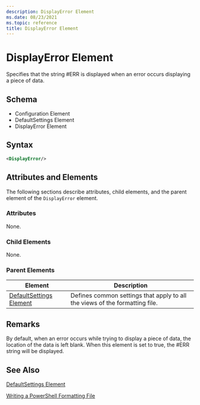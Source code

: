 ```yaml
---
description: DisplayError Element
ms.date: 08/23/2021
ms.topic: reference
title: DisplayError Element
---
```

# DisplayError Element

Specifies that the string #ERR is displayed when an error occurs displaying a piece of data.

## Schema

- Configuration Element
- DefaultSettings Element
- DisplayError Element

## Syntax

```xml
<DisplayError/>
```

## Attributes and Elements

The following sections describe attributes, child elements, and the parent element of the
`DisplayError` element.

### Attributes

None.

### Child Elements

None.

### Parent Elements

|Element|Description|
|-------------|-----------------|
|[DefaultSettings Element](./defaultsettings-element-format.md)|Defines common settings that apply to all the views of the formatting file.|

## Remarks

By default, when an error occurs while trying to display a piece of data, the location of the data
is left blank. When this element is set to true, the #ERR string will be displayed.

## See Also

[DefaultSettings Element](./defaultsettings-element-format.md)

[Writing a PowerShell Formatting File](./writing-a-powershell-formatting-file.md)
